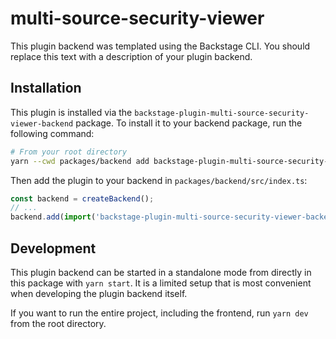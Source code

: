 # multi-source-security-viewer

This plugin backend was templated using the Backstage CLI. You should replace this text with a description of your plugin backend.

## Installation

This plugin is installed via the `backstage-plugin-multi-source-security-viewer-backend` package. To install it to your backend package, run the following command:

```bash
# From your root directory
yarn --cwd packages/backend add backstage-plugin-multi-source-security-viewer-backend
```

Then add the plugin to your backend in `packages/backend/src/index.ts`:

```ts
const backend = createBackend();
// ...
backend.add(import('backstage-plugin-multi-source-security-viewer-backend'));
```

## Development

This plugin backend can be started in a standalone mode from directly in this
package with `yarn start`. It is a limited setup that is most convenient when
developing the plugin backend itself.

If you want to run the entire project, including the frontend, run `yarn dev` from the root directory.
